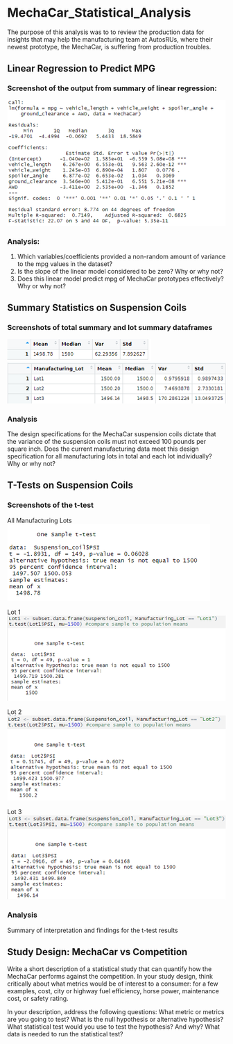 # MechaCar_Statistical_Analysis
The purpose of this analysis was to to review the production data for insights that may help the manufacturing team at AutosRUs, where their newest prototype, the MechaCar, is suffering from production troubles.

## Linear Regression to Predict MPG

### Screenshot of the output from summary of linear regression:

<img src="/Resources/linear_regression.png" >

### Analysis:
1. Which variables/coefficients provided a non-random amount of variance to the mpg values in the dataset?
2. Is the slope of the linear model considered to be zero? Why or why not?
3. Does this linear model predict mpg of MechaCar prototypes effectively? Why or why not?


## Summary Statistics on Suspension Coils

### Screenshots of total  summary and lot summary dataframes

<img src="/Resources/total_summary.png" >

<img src="/Resources/lot_summary.png" >

### Analysis
The design specifications for the MechaCar suspension coils dictate that the variance of the suspension coils must not exceed 100 pounds per square inch. Does the current manufacturing data meet this design specification for all manufacturing lots in total and each lot individually? Why or why not?


## T-Tests on Suspension Coils

### Screenshots of the t-test

All Manufacturing Lots
<img src="/Resources/t-test_all.png" >

Lot 1
<img src="/Resources/t-test_lot1.png" >

Lot 2
<img src="/Resources/t-test_lot2.png" >

Lot 3
<img src="/Resources/t-test_lot3.png" >

### Analysis
Summary of interpretation and findings for the t-test results


## Study Design: MechaCar vs Competition
Write a short description of a statistical study that can quantify how the MechaCar performs against the competition. In your study design, think critically about what metrics would be of interest to a consumer: for a few examples, cost, city or highway fuel efficiency, horse power, maintenance cost, or safety rating.

In your description, address the following questions:
What metric or metrics are you going to test?
What is the null hypothesis or alternative hypothesis?
What statistical test would you use to test the hypothesis? And why?
What data is needed to run the statistical test?
